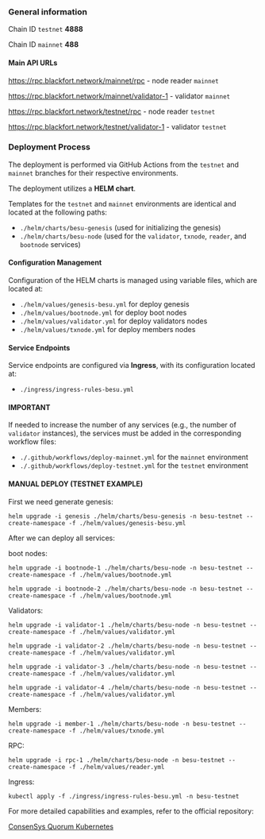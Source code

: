 ### General information

Chain ID `testnet` **4888**

Chain ID `mainnet` **488**

#### Main API URLs

https://rpc.blackfort.network/mainnet/rpc - node reader `mainnet`

https://rpc.blackfort.network/mainnet/validator-1 - validator `mainnet`

https://rpc.blackfort.network/testnet/rpc - node reader `testnet`

https://rpc.blackfort.network/testnet/validator-1 - validator `testnet`

### Deployment Process

The deployment is performed via GitHub Actions from the `testnet` and `mainnet` branches for their respective environments.

The deployment utilizes a **HELM chart**.

Templates for the `testnet` and `mainnet` environments are identical and located at the following paths:
- `./helm/charts/besu-genesis` (used for initializing the genesis)
- `./helm/charts/besu-node` (used for the `validator`, `txnode`, `reader`, and `bootnode` services)

#### Configuration Management
Configuration of the HELM charts is managed using variable files, which are located at:
- `./helm/values/genesis-besu.yml` for deploy genesis 
- `./helm/values/bootnode.yml` for deploy boot nodes
- `./helm/values/validator.yml` for deploy validators nodes
- `./helm/values/txnode.yml` for deploy members nodes

#### Service Endpoints
Service endpoints are configured via **Ingress**, with its configuration located at:
- `./ingress/ingress-rules-besu.yml`

#### IMPORTANT
If needed to increase the number of any services (e.g., the number of `validator` instances), the services must be added in the corresponding workflow files:
- `./.github/workflows/deploy-mainnet.yml` for the `mainnet` environment
- `./.github/workflows/deploy-testnet.yml` for the `testnet` environment

#### MANUAL DEPLOY (TESTNET EXAMPLE)

First we need generate genesis:

`helm upgrade -i genesis ./helm/charts/besu-genesis -n besu-testnet --create-namespace -f ./helm/values/genesis-besu.yml`

After we can deploy all services:

boot nodes:

`helm upgrade -i bootnode-1 ./helm/charts/besu-node -n besu-testnet --create-namespace -f ./helm/values/bootnode.yml`

`helm upgrade -i bootnode-2 ./helm/charts/besu-node -n besu-testnet --create-namespace -f ./helm/values/bootnode.yml`

Validators:

`helm upgrade -i validator-1 ./helm/charts/besu-node -n besu-testnet --create-namespace -f ./helm/values/validator.yml`

`helm upgrade -i validator-2 ./helm/charts/besu-node -n besu-testnet --create-namespace -f ./helm/values/validator.yml`

`helm upgrade -i validator-3 ./helm/charts/besu-node -n besu-testnet --create-namespace -f ./helm/values/validator.yml`

`helm upgrade -i validator-4 ./helm/charts/besu-node -n besu-testnet --create-namespace -f ./helm/values/validator.yml`

Members:

`helm upgrade -i member-1 ./helm/charts/besu-node -n besu-testnet --create-namespace -f ./helm/values/txnode.yml`

RPC:

`helm upgrade -i rpc-1 ./helm/charts/besu-node -n besu-testnet --create-namespace -f ./helm/values/reader.yml`

Ingress:

`kubectl apply -f ./ingress/ingress-rules-besu.yml -n besu-testnet`

For more detailed capabilities and examples, refer to the official repository:  

[ConsenSys Quorum Kubernetes](https://github.com/ConsenSys/quorum-kubernetes)